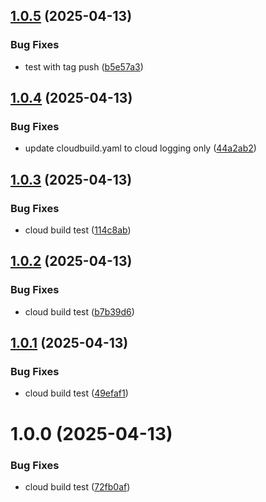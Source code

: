 ## [1.0.5](https://github.com/victoradepoju/configuration-server/compare/v1.0.4...v1.0.5) (2025-04-13)


### Bug Fixes

* test with tag push ([b5e57a3](https://github.com/victoradepoju/configuration-server/commit/b5e57a38dbc4c3014e46ef58c92aa48a6e2db054))

## [1.0.4](https://github.com/victoradepoju/configuration-server/compare/v1.0.3...v1.0.4) (2025-04-13)


### Bug Fixes

* update cloudbuild.yaml to cloud logging only ([44a2ab2](https://github.com/victoradepoju/configuration-server/commit/44a2ab2ea16ac1da89910b517aa634cc5603458a))

## [1.0.3](https://github.com/victoradepoju/configuration-server/compare/v1.0.2...v1.0.3) (2025-04-13)


### Bug Fixes

* cloud build test ([114c8ab](https://github.com/victoradepoju/configuration-server/commit/114c8ab73ff0d480e7fd984adb600938274d5cef))

## [1.0.2](https://github.com/victoradepoju/configuration-server/compare/v1.0.1...v1.0.2) (2025-04-13)


### Bug Fixes

* cloud build test ([b7b39d6](https://github.com/victoradepoju/configuration-server/commit/b7b39d638c074208a58347edfa5c3f9a4fe0071e))

## [1.0.1](https://github.com/victoradepoju/configuration-server/compare/v1.0.0...v1.0.1) (2025-04-13)


### Bug Fixes

* cloud build test ([49efaf1](https://github.com/victoradepoju/configuration-server/commit/49efaf113440e4eea9c716106d3a4f3987f66860))

# 1.0.0 (2025-04-13)


### Bug Fixes

* cloud build test ([72fb0af](https://github.com/victoradepoju/configuration-server/commit/72fb0afa7c052bdbf220a71b32f3f07cc7af8dec))

